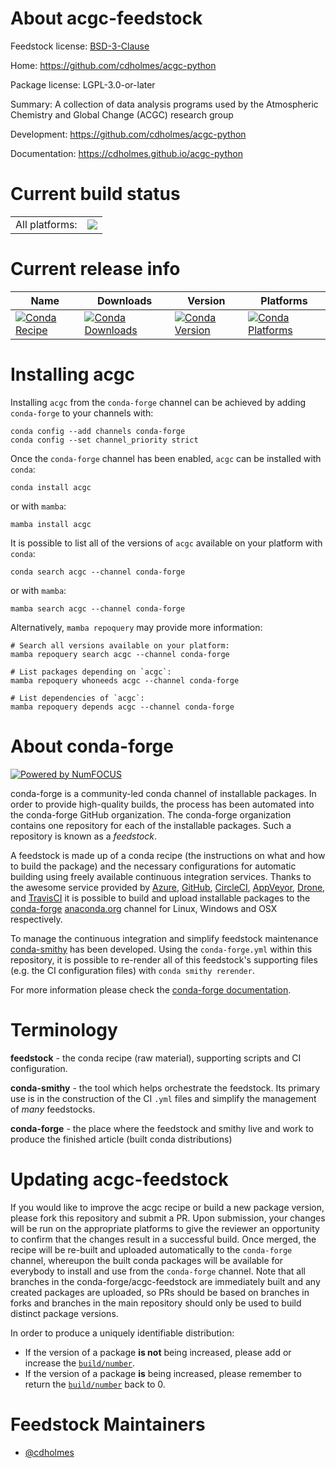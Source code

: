 About acgc-feedstock
====================

Feedstock license: [BSD-3-Clause](https://github.com/conda-forge/acgc-feedstock/blob/main/LICENSE.txt)

Home: https://github.com/cdholmes/acgc-python

Package license: LGPL-3.0-or-later

Summary: A collection of data analysis programs used by the Atmospheric Chemistry and Global Change (ACGC) research group

Development: https://github.com/cdholmes/acgc-python

Documentation: https://cdholmes.github.io/acgc-python

Current build status
====================


<table><tr><td>All platforms:</td>
    <td>
      <a href="https://dev.azure.com/conda-forge/feedstock-builds/_build/latest?definitionId=21015&branchName=main">
        <img src="https://dev.azure.com/conda-forge/feedstock-builds/_apis/build/status/acgc-feedstock?branchName=main">
      </a>
    </td>
  </tr>
</table>

Current release info
====================

| Name | Downloads | Version | Platforms |
| --- | --- | --- | --- |
| [![Conda Recipe](https://img.shields.io/badge/recipe-acgc-green.svg)](https://anaconda.org/conda-forge/acgc) | [![Conda Downloads](https://img.shields.io/conda/dn/conda-forge/acgc.svg)](https://anaconda.org/conda-forge/acgc) | [![Conda Version](https://img.shields.io/conda/vn/conda-forge/acgc.svg)](https://anaconda.org/conda-forge/acgc) | [![Conda Platforms](https://img.shields.io/conda/pn/conda-forge/acgc.svg)](https://anaconda.org/conda-forge/acgc) |

Installing acgc
===============

Installing `acgc` from the `conda-forge` channel can be achieved by adding `conda-forge` to your channels with:

```
conda config --add channels conda-forge
conda config --set channel_priority strict
```

Once the `conda-forge` channel has been enabled, `acgc` can be installed with `conda`:

```
conda install acgc
```

or with `mamba`:

```
mamba install acgc
```

It is possible to list all of the versions of `acgc` available on your platform with `conda`:

```
conda search acgc --channel conda-forge
```

or with `mamba`:

```
mamba search acgc --channel conda-forge
```

Alternatively, `mamba repoquery` may provide more information:

```
# Search all versions available on your platform:
mamba repoquery search acgc --channel conda-forge

# List packages depending on `acgc`:
mamba repoquery whoneeds acgc --channel conda-forge

# List dependencies of `acgc`:
mamba repoquery depends acgc --channel conda-forge
```


About conda-forge
=================

[![Powered by
NumFOCUS](https://img.shields.io/badge/powered%20by-NumFOCUS-orange.svg?style=flat&colorA=E1523D&colorB=007D8A)](https://numfocus.org)

conda-forge is a community-led conda channel of installable packages.
In order to provide high-quality builds, the process has been automated into the
conda-forge GitHub organization. The conda-forge organization contains one repository
for each of the installable packages. Such a repository is known as a *feedstock*.

A feedstock is made up of a conda recipe (the instructions on what and how to build
the package) and the necessary configurations for automatic building using freely
available continuous integration services. Thanks to the awesome service provided by
[Azure](https://azure.microsoft.com/en-us/services/devops/), [GitHub](https://github.com/),
[CircleCI](https://circleci.com/), [AppVeyor](https://www.appveyor.com/),
[Drone](https://cloud.drone.io/welcome), and [TravisCI](https://travis-ci.com/)
it is possible to build and upload installable packages to the
[conda-forge](https://anaconda.org/conda-forge) [anaconda.org](https://anaconda.org/)
channel for Linux, Windows and OSX respectively.

To manage the continuous integration and simplify feedstock maintenance
[conda-smithy](https://github.com/conda-forge/conda-smithy) has been developed.
Using the ``conda-forge.yml`` within this repository, it is possible to re-render all of
this feedstock's supporting files (e.g. the CI configuration files) with ``conda smithy rerender``.

For more information please check the [conda-forge documentation](https://conda-forge.org/docs/).

Terminology
===========

**feedstock** - the conda recipe (raw material), supporting scripts and CI configuration.

**conda-smithy** - the tool which helps orchestrate the feedstock.
                   Its primary use is in the construction of the CI ``.yml`` files
                   and simplify the management of *many* feedstocks.

**conda-forge** - the place where the feedstock and smithy live and work to
                  produce the finished article (built conda distributions)


Updating acgc-feedstock
=======================

If you would like to improve the acgc recipe or build a new
package version, please fork this repository and submit a PR. Upon submission,
your changes will be run on the appropriate platforms to give the reviewer an
opportunity to confirm that the changes result in a successful build. Once
merged, the recipe will be re-built and uploaded automatically to the
`conda-forge` channel, whereupon the built conda packages will be available for
everybody to install and use from the `conda-forge` channel.
Note that all branches in the conda-forge/acgc-feedstock are
immediately built and any created packages are uploaded, so PRs should be based
on branches in forks and branches in the main repository should only be used to
build distinct package versions.

In order to produce a uniquely identifiable distribution:
 * If the version of a package **is not** being increased, please add or increase
   the [``build/number``](https://docs.conda.io/projects/conda-build/en/latest/resources/define-metadata.html#build-number-and-string).
 * If the version of a package **is** being increased, please remember to return
   the [``build/number``](https://docs.conda.io/projects/conda-build/en/latest/resources/define-metadata.html#build-number-and-string)
   back to 0.

Feedstock Maintainers
=====================

* [@cdholmes](https://github.com/cdholmes/)

